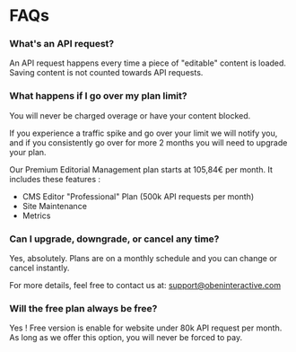 # FAQs

### What's an API request?

An API request happens every time a piece of "editable" content is loaded. Saving content is not counted towards API requests.

### What happens if I go over my plan limit?

You will never be charged overage or have your content blocked. 

If you experience a traffic spike and go over your limit we will notify you, and if you consistently go over for more 2 months you will need to upgrade your plan. 

Our Premium Editorial Management plan starts at 105,84€ per month. It includes these features :

* CMS Editor "Professional" Plan (500k API requests per month)
* Site Maintenance
* Metrics

### Can I upgrade, downgrade, or cancel any time?

Yes, absolutely. Plans are on a monthly schedule and you can change or cancel instantly. 

For more details, feel free to contact us at: support@obeninteractive.com

### Will the free plan always be free?

Yes ! Free version is enable for website under 80k API request per month. As long as we offer this option, you will never be forced to pay.





